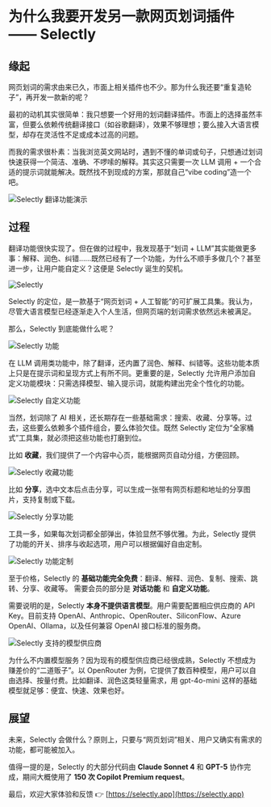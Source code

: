 # 为什么我要开发另一款网页划词插件 —— Selectly

## 缘起

网页划词的需求由来已久，市面上相关插件也不少。那为什么我还要“重复造轮子”，再开发一款新的呢？

最初的动机其实很简单：我只想要一个好用的划词翻译插件。市面上的选择虽然丰富，但要么依赖传统翻译接口（如谷歌翻译），效果不够理想；要么接入大语言模型，却存在灵活性不足或成本过高的问题。

而我的需求很朴素：当我浏览英文网站时，遇到不懂的单词或句子，只想通过划词快速获得一个简洁、准确、不啰嗦的解释。其实这只需要一次 LLM 调用 + 一个合适的提示词就能解决。既然找不到现成的方案，那就自己“vibe coding”造一个吧。

![Selectly 翻译功能演示](./assets/zh/translate.png)

## 过程

翻译功能很快实现了。但在做的过程中，我发现基于“划词 + LLM”其实能做更多事：解释、润色、纠错……既然已经有了一个功能，为什么不顺手多做几个？甚至进一步，让用户能自定义？这便是 Selectly 诞生的契机。

![Selectly](./assets/zh/selectly.png)

Selectly 的定位，是一款基于“网页划词 + 人工智能”的可扩展工具集。我认为，尽管大语言模型已经逐渐走入个人生活，但网页端的划词需求依然远未被满足。

那么，Selectly 到底能做什么呢？

![Selectly 功能](./assets/zh/functions.png)

在 LLM 调用类功能中，除了翻译，还内置了润色、解释、纠错等。这些功能本质上只是在提示词和呈现方式上有所不同。更重要的是，Selectly 允许用户添加自定义功能模块：只需选择模型、输入提示词，就能构建出完全个性化的功能。

![Selectly 自定义功能](./assets/zh/add_function.png)

当然，划词除了 AI 相关，还长期存在一些基础需求：搜索、收藏、分享等。过去，这些要么依赖多个插件组合，要么体验欠佳。既然 Selectly 定位为“全家桶式”工具集，就必须把这些功能也打磨到位。

比如 **收藏**，我们提供了一个内容中心页，能根据网页自动分组，方便回顾。

![Selectly 收藏功能](./assets/zh/content_center.png)

比如 **分享**，选中文本后点击分享，可以生成一张带有网页标题和地址的分享图片，支持复制或下载。

![Selectly 分享功能](./assets/zh/share.png)

工具一多，如果每次划词都全部弹出，体验显然不够优雅。为此，Selectly 提供了功能的开关、排序与收起选项，用户可以根据偏好自由定制。

![Selectly 功能定制](./assets/zh/function_config.png)

至于价格，Selectly 的 **基础功能完全免费**：翻译、解释、润色、复制、搜索、跳转、分享、收藏等。
需要会员的部分是 **对话功能** 和 **自定义功能**。

需要说明的是，Selectly **本身不提供语言模型**。用户需要配置相应供应商的 API Key。目前支持 OpenAI、Anthropic、OpenRouter、SiliconFlow、Azure OpenAI、Ollama，以及任何兼容 OpenAI 接口标准的服务商。

![Selectly 支持的模型供应商](./assets/zh/llm_config.png)

为什么不内置模型服务？因为现有的模型供应商已经很成熟，Selectly 不想成为赚差价的“二道贩子”。以 OpenRouter 为例，它提供了数百种模型，用户可以自由选择、按量付费。比如翻译、润色这类轻量需求，用 gpt-4o-mini 这样的基础模型就足够：便宜、快速、效果也好。

## 展望

未来，Selectly 会做什么？原则上，只要与“网页划词”相关、用户又确实有需求的功能，都可能被加入。

值得一提的是，Selectly 的大部分代码由 **Claude Sonnet 4** 和 **GPT-5** 协作完成，期间大概使用了 **150 次 Copilot Premium request**。

最后，欢迎大家体验和反馈 👉 [https://selectly.app](https://selectly.app)